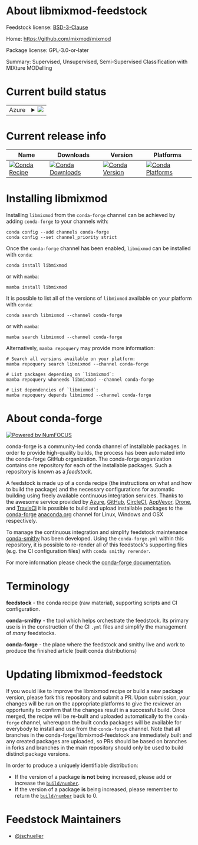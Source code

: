 About libmixmod-feedstock
=========================

Feedstock license: [BSD-3-Clause](https://github.com/conda-forge/libmixmod-feedstock/blob/main/LICENSE.txt)

Home: https://github.com/mixmod/mixmod

Package license: GPL-3.0-or-later

Summary: Supervised, Unsupervised, Semi-Supervised Classification with MIXture MODelling

Current build status
====================


<table>
    
  <tr>
    <td>Azure</td>
    <td>
      <details>
        <summary>
          <a href="https://dev.azure.com/conda-forge/feedstock-builds/_build/latest?definitionId=21281&branchName=main">
            <img src="https://dev.azure.com/conda-forge/feedstock-builds/_apis/build/status/libmixmod-feedstock?branchName=main">
          </a>
        </summary>
        <table>
          <thead><tr><th>Variant</th><th>Status</th></tr></thead>
          <tbody><tr>
              <td>linux_64</td>
              <td>
                <a href="https://dev.azure.com/conda-forge/feedstock-builds/_build/latest?definitionId=21281&branchName=main">
                  <img src="https://dev.azure.com/conda-forge/feedstock-builds/_apis/build/status/libmixmod-feedstock?branchName=main&jobName=linux&configuration=linux%20linux_64_" alt="variant">
                </a>
              </td>
            </tr><tr>
              <td>osx_64</td>
              <td>
                <a href="https://dev.azure.com/conda-forge/feedstock-builds/_build/latest?definitionId=21281&branchName=main">
                  <img src="https://dev.azure.com/conda-forge/feedstock-builds/_apis/build/status/libmixmod-feedstock?branchName=main&jobName=osx&configuration=osx%20osx_64_" alt="variant">
                </a>
              </td>
            </tr><tr>
              <td>win_64</td>
              <td>
                <a href="https://dev.azure.com/conda-forge/feedstock-builds/_build/latest?definitionId=21281&branchName=main">
                  <img src="https://dev.azure.com/conda-forge/feedstock-builds/_apis/build/status/libmixmod-feedstock?branchName=main&jobName=win&configuration=win%20win_64_" alt="variant">
                </a>
              </td>
            </tr>
          </tbody>
        </table>
      </details>
    </td>
  </tr>
</table>

Current release info
====================

| Name | Downloads | Version | Platforms |
| --- | --- | --- | --- |
| [![Conda Recipe](https://img.shields.io/badge/recipe-libmixmod-green.svg)](https://anaconda.org/conda-forge/libmixmod) | [![Conda Downloads](https://img.shields.io/conda/dn/conda-forge/libmixmod.svg)](https://anaconda.org/conda-forge/libmixmod) | [![Conda Version](https://img.shields.io/conda/vn/conda-forge/libmixmod.svg)](https://anaconda.org/conda-forge/libmixmod) | [![Conda Platforms](https://img.shields.io/conda/pn/conda-forge/libmixmod.svg)](https://anaconda.org/conda-forge/libmixmod) |

Installing libmixmod
====================

Installing `libmixmod` from the `conda-forge` channel can be achieved by adding `conda-forge` to your channels with:

```
conda config --add channels conda-forge
conda config --set channel_priority strict
```

Once the `conda-forge` channel has been enabled, `libmixmod` can be installed with `conda`:

```
conda install libmixmod
```

or with `mamba`:

```
mamba install libmixmod
```

It is possible to list all of the versions of `libmixmod` available on your platform with `conda`:

```
conda search libmixmod --channel conda-forge
```

or with `mamba`:

```
mamba search libmixmod --channel conda-forge
```

Alternatively, `mamba repoquery` may provide more information:

```
# Search all versions available on your platform:
mamba repoquery search libmixmod --channel conda-forge

# List packages depending on `libmixmod`:
mamba repoquery whoneeds libmixmod --channel conda-forge

# List dependencies of `libmixmod`:
mamba repoquery depends libmixmod --channel conda-forge
```


About conda-forge
=================

[![Powered by
NumFOCUS](https://img.shields.io/badge/powered%20by-NumFOCUS-orange.svg?style=flat&colorA=E1523D&colorB=007D8A)](https://numfocus.org)

conda-forge is a community-led conda channel of installable packages.
In order to provide high-quality builds, the process has been automated into the
conda-forge GitHub organization. The conda-forge organization contains one repository
for each of the installable packages. Such a repository is known as a *feedstock*.

A feedstock is made up of a conda recipe (the instructions on what and how to build
the package) and the necessary configurations for automatic building using freely
available continuous integration services. Thanks to the awesome service provided by
[Azure](https://azure.microsoft.com/en-us/services/devops/), [GitHub](https://github.com/),
[CircleCI](https://circleci.com/), [AppVeyor](https://www.appveyor.com/),
[Drone](https://cloud.drone.io/welcome), and [TravisCI](https://travis-ci.com/)
it is possible to build and upload installable packages to the
[conda-forge](https://anaconda.org/conda-forge) [anaconda.org](https://anaconda.org/)
channel for Linux, Windows and OSX respectively.

To manage the continuous integration and simplify feedstock maintenance
[conda-smithy](https://github.com/conda-forge/conda-smithy) has been developed.
Using the ``conda-forge.yml`` within this repository, it is possible to re-render all of
this feedstock's supporting files (e.g. the CI configuration files) with ``conda smithy rerender``.

For more information please check the [conda-forge documentation](https://conda-forge.org/docs/).

Terminology
===========

**feedstock** - the conda recipe (raw material), supporting scripts and CI configuration.

**conda-smithy** - the tool which helps orchestrate the feedstock.
                   Its primary use is in the construction of the CI ``.yml`` files
                   and simplify the management of *many* feedstocks.

**conda-forge** - the place where the feedstock and smithy live and work to
                  produce the finished article (built conda distributions)


Updating libmixmod-feedstock
============================

If you would like to improve the libmixmod recipe or build a new
package version, please fork this repository and submit a PR. Upon submission,
your changes will be run on the appropriate platforms to give the reviewer an
opportunity to confirm that the changes result in a successful build. Once
merged, the recipe will be re-built and uploaded automatically to the
`conda-forge` channel, whereupon the built conda packages will be available for
everybody to install and use from the `conda-forge` channel.
Note that all branches in the conda-forge/libmixmod-feedstock are
immediately built and any created packages are uploaded, so PRs should be based
on branches in forks and branches in the main repository should only be used to
build distinct package versions.

In order to produce a uniquely identifiable distribution:
 * If the version of a package **is not** being increased, please add or increase
   the [``build/number``](https://docs.conda.io/projects/conda-build/en/latest/resources/define-metadata.html#build-number-and-string).
 * If the version of a package **is** being increased, please remember to return
   the [``build/number``](https://docs.conda.io/projects/conda-build/en/latest/resources/define-metadata.html#build-number-and-string)
   back to 0.

Feedstock Maintainers
=====================

* [@jschueller](https://github.com/jschueller/)

